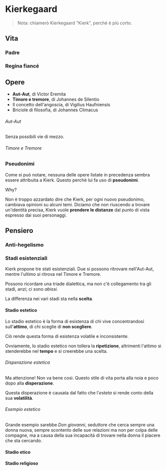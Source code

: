 # Kierkegaard

> Nota: chiamerò Kierkegaard "Kierk", perché è più corto.

## Vita

### Padre


### Regina fiancé

## Opere

+ **Aut-Aut**, di Victor Eremita
+ **Timore e tremore**, di Johannes de Silentio
+ Il concetto dell'angoscia, di Vigilius Haufniensis
+ Briciole di filosofia, di Johannes Climacus

###### Aut-Aut

Senza possibili vie di mezzo.

###### Timore e Tremore


### Pseudonimi

Come si può notare, nessuna delle opere listate in precedenza sembra essere attribuita a Kierk. Questo perchè lui fa uso di **pseudonimi**.

Why?

Non è troppo azzardato dire che Kierk, per ogni nuovo pseudonimo, cambiava opinioni su alcuni temi. Diciamo che non riuscendo a trovare un'identità precisa, Kierk vuole **prendere le distanze** dal punto di vista espresso dai suoi personaggi. 

## Pensiero

### Anti-hegelismo

### Stadi esistenziali

Kierk propone tre stati esistenziali. Due si possono ritrovare nell'Aut-Aut, mentre l'ultimo si ritrova nel Timore e Tremore.

Possono ricordare una triade dialettica, ma non c'è collegamento tra gli stadi, anzi; ci sono *abissi*.

La differenza nei vari stadi sta nella **scelta**.

#### Stadio estetico

Lo stadio estetico è la forma di esistenza di chi vive concentrandosi sull'**attimo**, di chi sceglie di **non scegliere**.

Ciò rende questa forma di esistenza volatile e inconsistente. 

Ovviamente, lo stadio estetico non tollera la **ripetizione**, altrimenti l'attimo si stenderebbe nel **tempo** e si creerebbe una scelta.

###### Disperazione estetica

Ma attenzione! Non va bene così. Questo stile di vita porta alla noia e poco dopo alla **disperazione**.

Questa disperazione è causata dal fatto che l'*esteta* si rende conto della sua **volatilità**.

###### Esempio estetico

Grande esempio sarebbe *Don giovanni*, seduttore che cerca sempre una donna nuova, sempre scontento delle sue relazioni ma non per colpa delle compagne, ma a causa della sua incapacità di trovare nella donna il piacere che sta cercando.



#### Stadio etico

#### Stadio religioso
